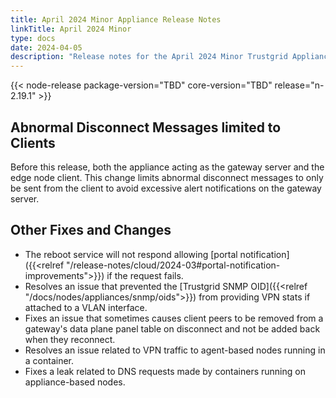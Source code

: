 ```yaml
---
title: April 2024 Minor Appliance Release Notes
linkTitle: April 2024 Minor
type: docs
date: 2024-04-05
description: "Release notes for the April 2024 Minor Trustgrid Appliance release"
---
```

{{< node-release package-version="TBD" core-version="TBD" release="n-2.19.1" >}}
## Abnormal Disconnect Messages limited to Clients
Before this release, both the appliance acting as the gateway server and the edge node client. This change limits abnormal disconnect messages to only be sent from the client to avoid excessive alert notifications on the gateway server.

## Other Fixes and Changes
- The reboot service will not respond allowing [portal notification]({{<relref "/release-notes/cloud/2024-03#portal-notification-improvements">}}) if the request fails.
- Resolves an issue that prevented the [Trustgrid SNMP OID]({{<relref "/docs/nodes/appliances/snmp/oids">}}) from providing VPN stats if attached to a VLAN interface. 
- Fixes an issue that sometimes causes client peers to be removed from a gateway's data plane panel table on disconnect and not be added back when they reconnect.
- Resolves an issue related to VPN traffic to agent-based nodes running in a container.
- Fixes a leak related to DNS requests made by containers running on appliance-based nodes.
